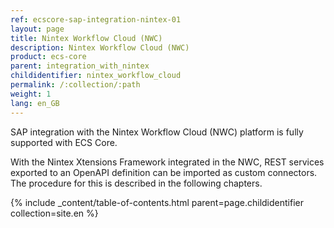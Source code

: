 ```yaml
---
ref: ecscore-sap-integration-nintex-01
layout: page
title: Nintex Workflow Cloud (NWC)
description: Nintex Workflow Cloud (NWC)
product: ecs-core
parent: integration_with_nintex
childidentifier: nintex_workflow_cloud
permalink: /:collection/:path
weight: 1
lang: en_GB
---
```

SAP integration with the Nintex Workflow Cloud (NWC) platform is fully supported with ECS Core.

With the Nintex Xtensions Framework integrated in the NWC, REST services exported to an OpenAPI definition can be imported as custom connectors. The procedure for this is described in the following chapters.
 
{% include _content/table-of-contents.html parent=page.childidentifier collection=site.en %}